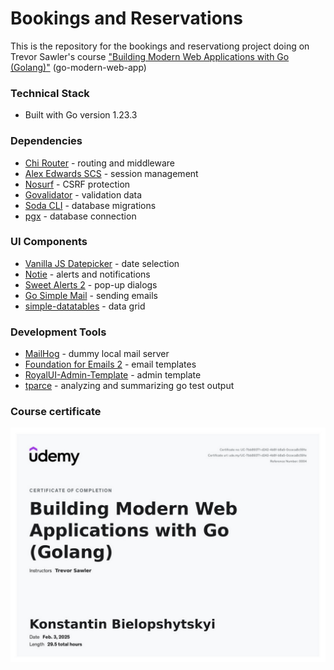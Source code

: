 # Bookings and Reservations 

This is the repository for the bookings and reservationg project doing on Trevor Sawler's course ["Building Modern Web Applications with Go (Golang)"](https://www.udemy.com/course/building-modern-web-applications-with-go/)
(go-modern-web-app) 

### Technical Stack
- Built with Go version 1.23.3

### Dependencies
- [Chi Router](https://github.com/go-chi/chi/v5) - routing and middleware
- [Alex Edwards SCS](https://github.com/alexedwards/scs/v2) - session management 
- [Nosurf](https://github.com/justinas/nosurf) - CSRF protection
- [Govalidator](https://github.com/asaskevich/govalidator) - validation data
- [Soda CLI](https://gobuffalo.io/documentation/database/soda/) - database migrations
- [pgx](https://github.com/jackc/pgx) - database connection 

### UI Components
- [Vanilla JS Datepicker](https://github.com/mymth/vanillajs-datepicker/) - date selection
- [Notie](https://github.com/jaredreich/notie) - alerts and notifications
- [Sweet Alerts 2](https://sweetalert2.github.io/#download) - pop-up dialogs
- [Go Simple Mail](https://github.com/xhit/go-simple-mail) - sending emails
- [simple-datatables](https://github.com/fiduswriter/simple-datatables) - data grid


### Development Tools
- [MailHog](https://github.com/mailhog/MailHog) - dummy local mail server 
- [Foundation for Emails 2](https://get.foundation/emails.html) - email templates
- [RoyalUI-Admin-Template](https://github.com/BootstrapDash/RoyalUI-Free-Bootstrap-Admin-Template) - admin template
- [tparce](github.com/mfridman/tparse) - analyzing and summarizing go test output

### Course certificate

![certificate](docs/cert.jpg)
